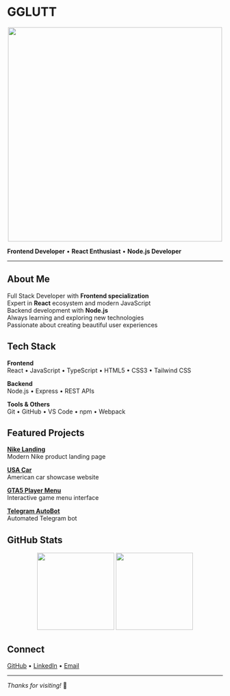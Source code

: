 # GGLUTT

<div align="center">
  <img src="https://media.giphy.com/media/qgQUggAC3Pfv687qPC/giphy.gif" width="500"/>
</div>

**Frontend Developer** • **React Enthusiast** • **Node.js Developer**

---

## About Me

Full Stack Developer with **Frontend specialization**  
Expert in **React** ecosystem and modern JavaScript  
Backend development with **Node.js**  
Always learning and exploring new technologies  
Passionate about creating beautiful user experiences

## Tech Stack

**Frontend**  
React • JavaScript • TypeScript • HTML5 • CSS3 • Tailwind CSS

**Backend**  
Node.js • Express • REST APIs

**Tools & Others**  
Git • GitHub • VS Code • npm • Webpack

## Featured Projects

**[Nike Landing](https://github.com/GGLUTT/Nike_Landing1)**  
Modern Nike product landing page

**[USA Car](https://github.com/GGLUTT/usa_Car)**  
American car showcase website

**[GTA5 Player Menu](https://github.com/GGLUTT/player-menu-GTA5)**  
Interactive game menu interface

**[Telegram AutoBot](https://github.com/GGLUTT/Telega-AutoBot)**  
Automated Telegram bot

## GitHub Stats

<div align="center">
  <img height="180em" src="https://github-readme-stats.vercel.app/api?username=GGLUTT&show_icons=true&theme=minimal&include_all_commits=true&count_private=true&hide=contribs"/>
  <img height="180em" src="https://github-readme-stats.vercel.app/api/top-langs/?username=GGLUTT&layout=compact&langs_count=6&theme=minimal&hide=c%23,c"/>
</div>

## Connect

[GitHub](https://github.com/GGLUTT) • [LinkedIn](https://www.linkedin.com/in/evgenii-lutiy-460797364/?locale=en_US) • [Email](mailto:your-email@example.com)

---

*Thanks for visiting!* 🚀
